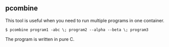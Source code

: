 pcombine
--------

This tool is useful when you need to run multiple programs in one container.

``
$ pcombine program1 -abc \; program2 --alpha --beta \; program3
``

The program is written in pure C.
